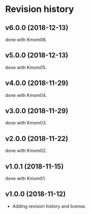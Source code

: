 Revision history
=================
v6.0.0 (2018-12-13)
------------------
done with Kmom06.

v5.0.0 (2018-12-13)
------------------
done with Kmom05.

v4.0.0 (2018-11-29)
------------------
done with Kmom04.

v3.0.0 (2018-11-29)
------------------
done with Kmom03.

v2.0.0 (2018-11-22)
------------------
done with Kmom02.

v1.0.1 (2018-11-15)
------------------
done with Kmom01.

v1.0.0 (2018-11-12)
------------------
* Adding revision history and license.
